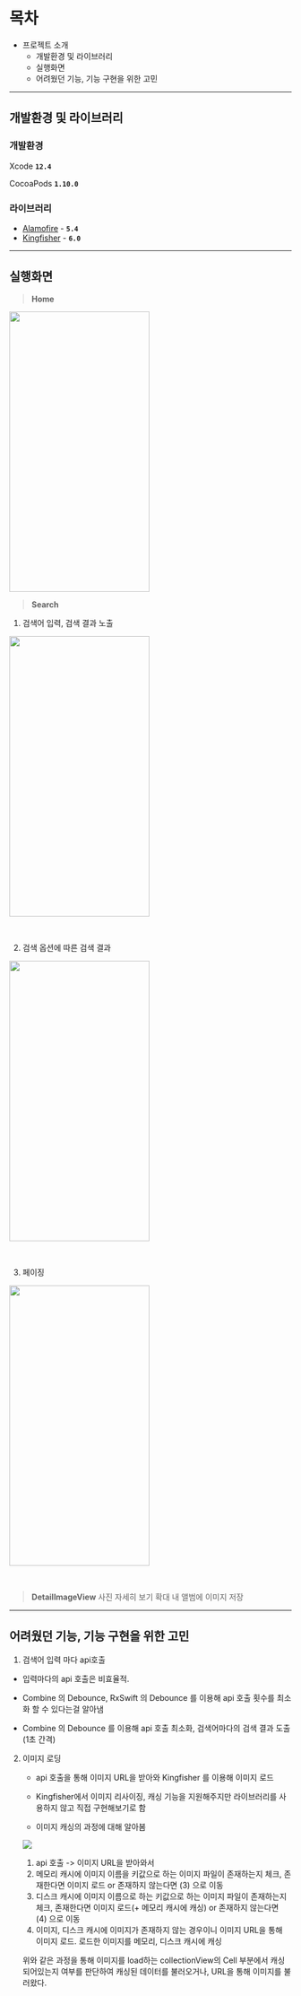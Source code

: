# 목차
- 프로젝트 소개
    - 개발환경 및 라이브러리
    - 실행화면
    - 어려웠던 기능, 기능 구현을 위한 고민
    
---

## 개발환경 및 라이브러리
### 개발환경

Xcode **`12.4`**

CocoaPods **`1.10.0`**

### 라이브러리

- [Alamofire](https://github.com/Alamofire/Alamofire) - **`5.4`**
- [Kingfisher](https://github.com/onevcat/Kingfisher) - **`6.0`**

---

## 실행화면

>**Home**
<p><img src="https://user-images.githubusercontent.com/55231029/128599647-66395c6d-17be-4ff4-a8c6-1d9708c9e681.PNG" width="250" height="500"></p>

>**Search**
1. 검색어 입력, 검색 결과 노출
<p><img src="https://user-images.githubusercontent.com/55231029/128600129-0a1ecf02-be98-4b36-8c0d-e8e2583639b6.GIF" width="250" height="500"></p>
<br>

2. 검색 옵션에 따른 검색 결과
<p><img src="https://user-images.githubusercontent.com/55231029/128600230-49b7d7fc-34f7-4e05-9f21-a7b8eae41ed0.GIF" width="250" height="500"></p>
<br>

3. 페이징 
<p><img src="https://user-images.githubusercontent.com/55231029/128600218-c1136c85-2a18-458a-8769-42e3eee0be29.GIF" width="250" height="500"></p>
<br>


>**DetailImageView**
사진 자세히 보기
확대
내 앨범에 이미지 저장



---


## 어려웠던 기능, 기능 구현을 위한 고민

1. 검색어 입력 마다 api호출 

- 입력마다의 api 호출은 비효율적. 

- Combine 의 Debounce, RxSwift 의 Debounce 를 이용해 api 호출 횟수를 최소화 할 수 있다는걸 알아냄

- Combine 의 Debounce 를 이용해 api 호출 최소화, 검색어마다의 검색 결과 도출(1초 간격)

2. 이미지 로딩

	- api 호출을 통해 이미지 URL을 받아와 Kingfisher 를 이용해 이미지 로드
    
	- Kingfisher에서 이미지 리사이징, 캐싱 기능을 지원해주지만 라이브러리를 사용하지 않고 직접 구현해보기로 함
    
	- 이미지 캐싱의 과정에 대해 알아봄
	
    ![](https://images.velog.io/images/tnddls2ek/post/94803536-e77a-4b0d-ba17-7dda430b9634/image.png)
    
	1. api 호출 -> 이미지 URL을 받아와서
    2. 메모리 캐시에 이미지 이름을 키값으로 하는 이미지 파일이 존재하는지 체크, 존재한다면 이미지 로드  or 존재하지 않는다면 (3) 으로 이동
    3. 디스크 캐시에 이미지 이름으로 하는 키값으로 하는 이미지 파일이 존재하는지 체크, 존재한다면 이미지 로드(+ 메모리 캐시에 캐싱) or 존재하지 않는다면 (4) 으로 이동
    4. 이미지, 디스크 캐시에 이미지가 존재하지 않는 경우이니 이미지 URL을 통해 이미지 로드. 로드한 이미지를 메모리, 디스크 캐시에 캐싱
    
    위와 같은 과정을 통해 이미지를 load하는 collectionView의 Cell 부분에서 캐싱되어있는지 여부를 판단하여 캐싱된 데이터를 불러오거나, URL을 통해 이미지를 불러왔다.
